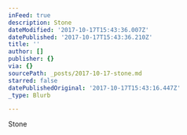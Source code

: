 ```yaml
---
inFeed: true
description: Stone
dateModified: '2017-10-17T15:43:36.007Z'
datePublished: '2017-10-17T15:43:36.210Z'
title: ''
author: []
publisher: {}
via: {}
sourcePath: _posts/2017-10-17-stone.md
starred: false
datePublishedOriginal: '2017-10-17T15:43:16.447Z'
_type: Blurb

---
```

Stone